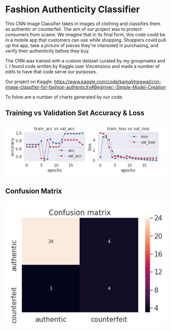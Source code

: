 # Fashion Authenticity Classifier

This CNN Image Classifier takes in images of clothing and classifies them as authentic or counterfeit. The aim of our project was to protect consumers from scams. We imagine that in its final form, this code could be in a mobile app that customers can use while shopping. Shoppers could pull up the app, take a picture of pieces they're interested in purchasing, and verify their authenticity before they buy.

The CNN was trained with a custom dataset curated by my groupmates and I. I found code written by Kaggle user Vincenzooo and made a number of edits to have that code serve our purposes.

Our project on Kaggle: https://www.kaggle.com/code/kamaljitgrewal/cnn-image-classifier-for-fashion-authenticity#Beginner:-Simple-Model-Creation

To folow are a number of charts generated by our code.

## Training vs Validation Set Accuracy & Loss
![Training vs Validation Set Accuracy & Loss](https://github.com/Kamal2079/Fashion-Authenticity-Classifier/blob/main/training%20vs%20validation%20set%20accuracy%20and%20loss.png)

## Confusion Matrix
![Confusion Matrix](https://github.com/Kamal2079/Fashion-Authenticity-Classifier/blob/main/confusion%20matrix.png)
